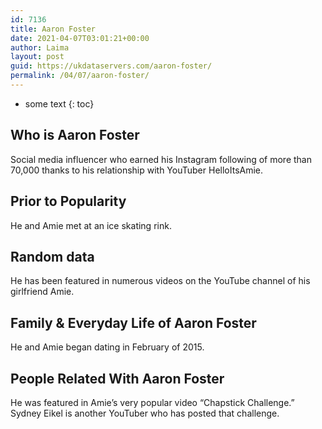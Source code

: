```yaml
---
id: 7136
title: Aaron Foster
date: 2021-04-07T03:01:21+00:00
author: Laima
layout: post
guid: https://ukdataservers.com/aaron-foster/
permalink: /04/07/aaron-foster/
---
```


* some text
{: toc}


## Who is Aaron Foster
                  
                  
                  
Social media influencer who earned his Instagram following of more than 70,000 thanks to his relationship with YouTuber HelloItsAmie.
                  
              
            
              
            
                
                
                
## Prior to Popularity
                  
                  
                  
He and Amie met at an ice skating rink.
                  
              
            
              
            
                
                
                
## Random data
                  
                  
                  
He has been featured in numerous videos on the YouTube channel of his girlfriend Amie.
                  
              
            
              
            
                
                
                
## Family & Everyday Life of Aaron Foster
                  
                  
                  
He and Amie began dating in February of 2015.
                  
              
            
              
            
                
                
                
## People Related With Aaron Foster
                  
                  
                  
He was featured in Amie&#8217;s very popular video &#8220;Chapstick Challenge.&#8221; Sydney Eikel is another YouTuber who has posted that challenge.
                  
              
            
              
            
                
              
            
              
              
            
            
              
            
          
          
          